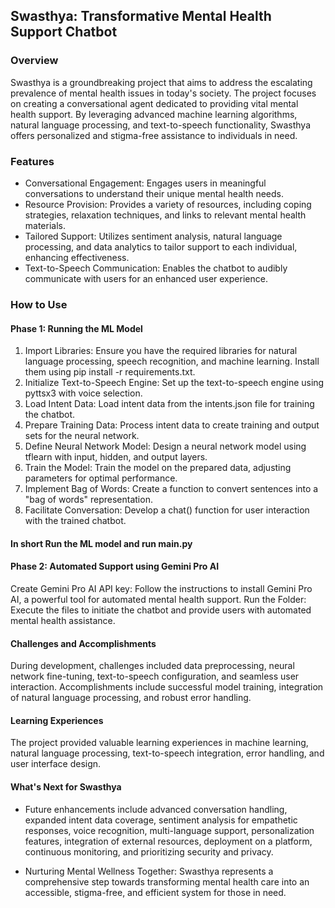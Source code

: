 ## Swasthya: Transformative Mental Health Support Chatbot

### Overview

Swasthya is a groundbreaking project that aims to address the escalating prevalence of mental health issues in today's society. The project focuses on creating a conversational agent dedicated to providing vital mental health support. By leveraging advanced machine learning algorithms, natural language processing, and text-to-speech functionality, Swasthya offers personalized and stigma-free assistance to individuals in need.


### Features
* Conversational Engagement: Engages users in meaningful conversations to understand their unique mental health needs.
* Resource Provision: Provides a variety of resources, including coping strategies, relaxation techniques, and links to relevant mental health materials.
* Tailored Support: Utilizes sentiment analysis, natural language processing, and data analytics to tailor support to each individual, enhancing effectiveness.
* Text-to-Speech Communication: Enables the chatbot to audibly communicate with users for an enhanced user experience.

### How to Use

#### Phase 1: Running the ML Model

1. Import Libraries: Ensure you have the required libraries for natural language processing, speech recognition, and machine learning. Install them using pip install -r requirements.txt.
2. Initialize Text-to-Speech Engine: Set up the text-to-speech engine using pyttsx3 with voice selection.
3. Load Intent Data: Load intent data from the intents.json file for training the chatbot.
4. Prepare Training Data: Process intent data to create training and output sets for the neural network.
5. Define Neural Network Model: Design a neural network model using tflearn with input, hidden, and output layers.
6. Train the Model: Train the model on the prepared data, adjusting parameters for optimal performance.
7. Implement Bag of Words: Create a function to convert sentences into a "bag of words" representation.
8. Facilitate Conversation: Develop a chat() function for user interaction with the trained chatbot.

#### In short Run the ML model and run main.py 

#### Phase 2: Automated Support using Gemini Pro AI

Create Gemini Pro AI API key: Follow the instructions to install Gemini Pro AI, a powerful tool for automated mental health support.
Run the Folder: Execute the files to initiate the chatbot and provide users with automated mental health assistance.

#### Challenges and Accomplishments
During development, challenges included data preprocessing, neural network fine-tuning, text-to-speech configuration, and seamless user interaction. Accomplishments include successful model training, integration of natural language processing, and robust error handling.

#### Learning Experiences
The project provided valuable learning experiences in machine learning, natural language processing, text-to-speech integration, error handling, and user interface design.

#### What's Next for Swasthya

* Future enhancements include advanced conversation handling, expanded intent data coverage, sentiment analysis for empathetic responses, voice recognition, multi-language support, personalization features, integration of external resources, deployment on a platform, continuous monitoring, and prioritizing security and privacy.

* Nurturing Mental Wellness Together: Swasthya represents a comprehensive step towards transforming mental health care into an accessible, stigma-free, and efficient system for those in need.
